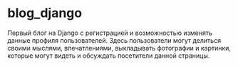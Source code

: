 # blog_django
Первый блог на Django с регистрацией и возможностью изменять данные профиля пользователей. Здесь пользователи могут делиться своими мыслями, впечатлениями, выкладывать фотографии и картинки, которые могут видеть и обсуждать посетители данной страницы. 
